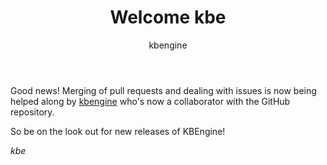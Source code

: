 ﻿---
layout: post
title: Welcome kbe
author: kbengine
---

Good news! Merging of pull requests and dealing with issues is now being helped along by [kbengine](https://github.com/kbengine) who's now a collaborator with the GitHub repository.

So be on the look out for new releases of KBEngine!

*kbe*
